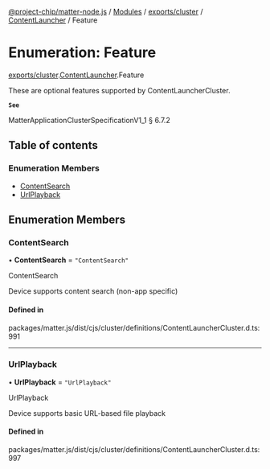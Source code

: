 [@project-chip/matter-node.js](../README.md) / [Modules](../modules.md) / [exports/cluster](../modules/exports_cluster.md) / [ContentLauncher](../modules/exports_cluster.ContentLauncher.md) / Feature

# Enumeration: Feature

[exports/cluster](../modules/exports_cluster.md).[ContentLauncher](../modules/exports_cluster.ContentLauncher.md).Feature

These are optional features supported by ContentLauncherCluster.

**`See`**

MatterApplicationClusterSpecificationV1_1 § 6.7.2

## Table of contents

### Enumeration Members

- [ContentSearch](exports_cluster.ContentLauncher.Feature.md#contentsearch)
- [UrlPlayback](exports_cluster.ContentLauncher.Feature.md#urlplayback)

## Enumeration Members

### ContentSearch

• **ContentSearch** = ``"ContentSearch"``

ContentSearch

Device supports content search (non-app specific)

#### Defined in

packages/matter.js/dist/cjs/cluster/definitions/ContentLauncherCluster.d.ts:991

___

### UrlPlayback

• **UrlPlayback** = ``"UrlPlayback"``

UrlPlayback

Device supports basic URL-based file playback

#### Defined in

packages/matter.js/dist/cjs/cluster/definitions/ContentLauncherCluster.d.ts:997
